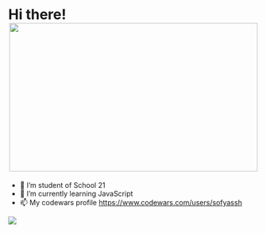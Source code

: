 

<h1>
  Hi there!
  <div align="center">
    <img src="https://media.giphy.com/media/k0ijJhqrUP4T2EvmJ1/giphy.gif" width="500" height="300"/>
  </div>
 </h1>

- 🔭 I’m student of School 21
- 🌱 I’m currently learning JavaScript
- 📫 My codewars profile https://www.codewars.com/users/sofyassh
<img src=https://www.codewars.com/users/sofyassh/badges/small>






